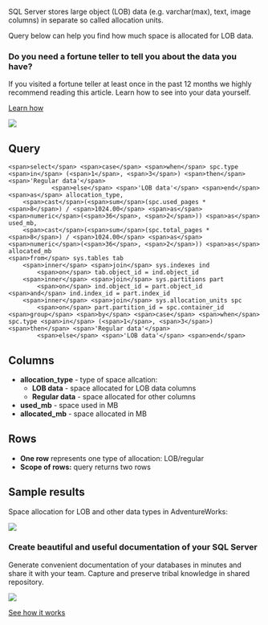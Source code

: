 SQL Server stores large object (LOB) data (e.g. varchar(max), text, image columns) in separate so called allocation units.

Query below can help you find how much space is allocated for LOB data.

### Do you need a fortune teller to tell you about the data you have?

If you visited a fortune teller at least once in the past 12 months we highly recommend reading this article. Learn how to see into your data yourself.

[Learn how](https://dataedo.com/blog/confused-when-trying-to-work-with-databases?cta=kb-query-fairy)

[![](https://dataedo.com/asset/img/markdown/docs/test-article/d36a7df6380a23152f19389890296cdc.png)](https://dataedo.com/blog/confused-when-trying-to-work-with-databases?cta=kb-query-fairy)

## Query

```
<span>select</span> <span>case</span> <span>when</span> spc.type <span>in</span> (<span>1</span>, <span>3</span>) <span>then</span> <span>'Regular data'</span>
            <span>else</span> <span>'LOB data'</span> <span>end</span> <span>as</span> allocation_type,
    <span>cast</span>(<span>sum</span>(spc.used_pages * <span>8</span>) / <span>1024.00</span> <span>as</span> <span>numeric</span>(<span>36</span>, <span>2</span>)) <span>as</span> used_mb,
    <span>cast</span>(<span>sum</span>(spc.total_pages * <span>8</span>) / <span>1024.00</span> <span>as</span> <span>numeric</span>(<span>36</span>, <span>2</span>)) <span>as</span> allocated_mb
<span>from</span> sys.tables tab
    <span>inner</span> <span>join</span> sys.indexes ind 
        <span>on</span> tab.object_id = ind.object_id
    <span>inner</span> <span>join</span> sys.partitions part 
        <span>on</span> ind.object_id = part.object_id <span>and</span> ind.index_id = part.index_id
    <span>inner</span> <span>join</span> sys.allocation_units spc
        <span>on</span> part.partition_id = spc.container_id
<span>group</span> <span>by</span> <span>case</span> <span>when</span> spc.type <span>in</span> (<span>1</span>, <span>3</span>) <span>then</span> <span>'Regular data'</span> 
        <span>else</span> <span>'LOB data'</span> <span>end</span>
```

## Columns

-   **allocation\_type** - type of space allcation:
    -   **LOB data** - space allocated for LOB data columns
    -   **Regular data** - space allocated for other columns
-   **used\_mb** - space used in MB
-   **allocated\_mb** - space allocated in MB

## Rows

-   **One row** represents one type of allocation: LOB/regular
-   **Scope of rows:** query returns two rows

## Sample results

Space allocation for LOB and other data types in AdventureWorks:

![](https://dataedo.com/asset/img/kb/query/sql-server/lob_allocation.png)

### Create beautiful and useful documentation of your SQL Server

Generate convenient documentation of your databases in minutes and share it with your team. Capture and preserve tribal knowledge in shared repository.

[![](https://dataedo.com/asset/img/markdown/docs/test-article/30c11fa4b210f11740f56e85ca8bf9c6.gif)](https://demo.dataedo.com/)

[See how it works](https://demo.dataedo.com/)